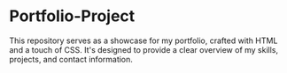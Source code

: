 # Portfolio-Project
This repository serves as a showcase for my portfolio, crafted with HTML and a touch of CSS. It's designed to provide a clear overview of my skills, projects, and contact information.
